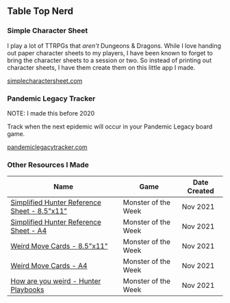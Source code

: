 ## Table Top Nerd 

### Simple Character Sheet

I play a lot of TTRPGs that *aren't* Dungeons & Dragons. While I love handing out paper character sheets to my players, I have been known to forget to bring the character sheets to a session or two. So instead of printing out character sheets, I have them create them on this little app I made. 

[simplecharactersheet.com](https://www.simplecharactersheet.com)

### Pandemic Legacy Tracker

NOTE: I made this before 2020

Track when the next epidemic will occur in your Pandemic Legacy board game. 

[pandemiclegacytracker.com](https://www.pandemiclegacytracker.com)

### Other Resources I Made

|Name|Game|Date Created|
|----|----|------------|
|[Simplified Hunter Reference Sheet - 8.5"x11"](/media/motw/simplified-hunter-reference-sheet-8.5x11.pdf)|Monster of the Week|Nov 2021|
|[Simplified Hunter Reference Sheet - A4](/media/motw/simplified-hunter-reference-sheet-A4.pdf)|Monster of the Week|Nov 2021|
|[Weird Move Cards - 8.5"x11"](/media/motw/weird-move-cards-8.5x11.pdf)|Monster of the Week|Nov 2021|
|[Weird Move Cards - A4](/media/motw/weird-move-cards-A4.pdf)|Monster of the Week|Nov 2021|
|[How are you weird - Hunter Playbooks](/media/motw/how-are-you-weird-playbooks.pdf)|Monster of the Week|Nov 2021|
